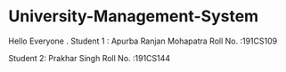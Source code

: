 # University-Management-System
Hello Everyone . 
Student 1 : Apurba Ranjan Mohapatra
Roll No. :191CS109

Student 2: Prakhar Singh
Roll No. :191CS144

